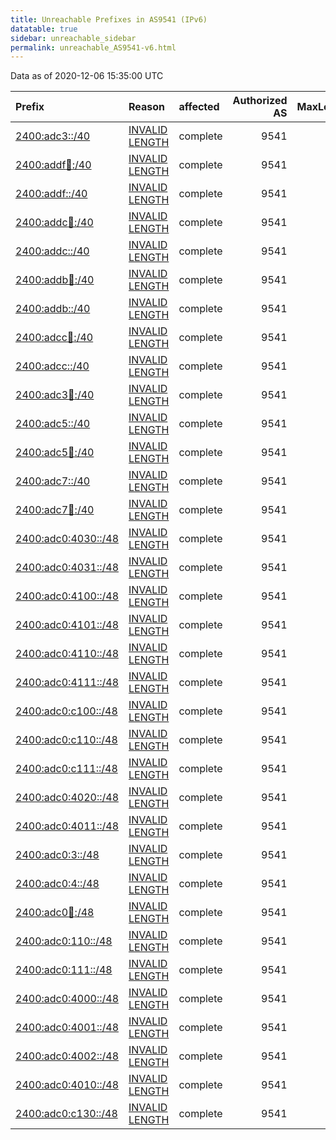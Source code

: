 ```yaml
---
title: Unreachable Prefixes in AS9541 (IPv6)
datatable: true
sidebar: unreachable_sidebar
permalink: unreachable_AS9541-v6.html
---
```


Data as of 2020-12-06 15:35:00 UTC


<div class="datatable-begin"></div>

| Prefix                                                           | Reason                                                                                                       | affected   |   Authorized AS |   MaxLength | Anchor                                       |   unreachable /48s |
|:-----------------------------------------------------------------|:-------------------------------------------------------------------------------------------------------------|:-----------|----------------:|------------:|:---------------------------------------------|-------------------:|
| [2400:adc3::/40](https://stat.ripe.net/2400:adc3::/40)           | [INVALID LENGTH](https://rpki-validator.ripe.net/announcement-preview?asn=AS9541&prefix=2400:adc3::/40)      | complete   |            9541 |          32 | [APNIC](unreachable_APNIC_RPKI_Root-v6.html) |                256 |
| [2400:addf:100::/40](https://stat.ripe.net/2400:addf:100::/40)   | [INVALID LENGTH](https://rpki-validator.ripe.net/announcement-preview?asn=AS9541&prefix=2400:addf:100::/40)  | complete   |            9541 |          32 | [APNIC](unreachable_APNIC_RPKI_Root-v6.html) |                256 |
| [2400:addf::/40](https://stat.ripe.net/2400:addf::/40)           | [INVALID LENGTH](https://rpki-validator.ripe.net/announcement-preview?asn=AS9541&prefix=2400:addf::/40)      | complete   |            9541 |          32 | [APNIC](unreachable_APNIC_RPKI_Root-v6.html) |                256 |
| [2400:addc:100::/40](https://stat.ripe.net/2400:addc:100::/40)   | [INVALID LENGTH](https://rpki-validator.ripe.net/announcement-preview?asn=AS9541&prefix=2400:addc:100::/40)  | complete   |            9541 |          32 | [APNIC](unreachable_APNIC_RPKI_Root-v6.html) |                256 |
| [2400:addc::/40](https://stat.ripe.net/2400:addc::/40)           | [INVALID LENGTH](https://rpki-validator.ripe.net/announcement-preview?asn=AS9541&prefix=2400:addc::/40)      | complete   |            9541 |          32 | [APNIC](unreachable_APNIC_RPKI_Root-v6.html) |                256 |
| [2400:addb:100::/40](https://stat.ripe.net/2400:addb:100::/40)   | [INVALID LENGTH](https://rpki-validator.ripe.net/announcement-preview?asn=AS9541&prefix=2400:addb:100::/40)  | complete   |            9541 |          32 | [APNIC](unreachable_APNIC_RPKI_Root-v6.html) |                256 |
| [2400:addb::/40](https://stat.ripe.net/2400:addb::/40)           | [INVALID LENGTH](https://rpki-validator.ripe.net/announcement-preview?asn=AS9541&prefix=2400:addb::/40)      | complete   |            9541 |          32 | [APNIC](unreachable_APNIC_RPKI_Root-v6.html) |                256 |
| [2400:adcc:100::/40](https://stat.ripe.net/2400:adcc:100::/40)   | [INVALID LENGTH](https://rpki-validator.ripe.net/announcement-preview?asn=AS9541&prefix=2400:adcc:100::/40)  | complete   |            9541 |          32 | [APNIC](unreachable_APNIC_RPKI_Root-v6.html) |                256 |
| [2400:adcc::/40](https://stat.ripe.net/2400:adcc::/40)           | [INVALID LENGTH](https://rpki-validator.ripe.net/announcement-preview?asn=AS9541&prefix=2400:adcc::/40)      | complete   |            9541 |          32 | [APNIC](unreachable_APNIC_RPKI_Root-v6.html) |                256 |
| [2400:adc3:100::/40](https://stat.ripe.net/2400:adc3:100::/40)   | [INVALID LENGTH](https://rpki-validator.ripe.net/announcement-preview?asn=AS9541&prefix=2400:adc3:100::/40)  | complete   |            9541 |          32 | [APNIC](unreachable_APNIC_RPKI_Root-v6.html) |                256 |
| [2400:adc5::/40](https://stat.ripe.net/2400:adc5::/40)           | [INVALID LENGTH](https://rpki-validator.ripe.net/announcement-preview?asn=AS9541&prefix=2400:adc5::/40)      | complete   |            9541 |          32 | [APNIC](unreachable_APNIC_RPKI_Root-v6.html) |                256 |
| [2400:adc5:100::/40](https://stat.ripe.net/2400:adc5:100::/40)   | [INVALID LENGTH](https://rpki-validator.ripe.net/announcement-preview?asn=AS9541&prefix=2400:adc5:100::/40)  | complete   |            9541 |          32 | [APNIC](unreachable_APNIC_RPKI_Root-v6.html) |                256 |
| [2400:adc7::/40](https://stat.ripe.net/2400:adc7::/40)           | [INVALID LENGTH](https://rpki-validator.ripe.net/announcement-preview?asn=AS9541&prefix=2400:adc7::/40)      | complete   |            9541 |          32 | [APNIC](unreachable_APNIC_RPKI_Root-v6.html) |                256 |
| [2400:adc7:100::/40](https://stat.ripe.net/2400:adc7:100::/40)   | [INVALID LENGTH](https://rpki-validator.ripe.net/announcement-preview?asn=AS9541&prefix=2400:adc7:100::/40)  | complete   |            9541 |          32 | [APNIC](unreachable_APNIC_RPKI_Root-v6.html) |                256 |
| [2400:adc0:4030::/48](https://stat.ripe.net/2400:adc0:4030::/48) | [INVALID LENGTH](https://rpki-validator.ripe.net/announcement-preview?asn=AS9541&prefix=2400:adc0:4030::/48) | complete   |            9541 |          32 | [APNIC](unreachable_APNIC_RPKI_Root-v6.html) |                  1 |
| [2400:adc0:4031::/48](https://stat.ripe.net/2400:adc0:4031::/48) | [INVALID LENGTH](https://rpki-validator.ripe.net/announcement-preview?asn=AS9541&prefix=2400:adc0:4031::/48) | complete   |            9541 |          32 | [APNIC](unreachable_APNIC_RPKI_Root-v6.html) |                  1 |
| [2400:adc0:4100::/48](https://stat.ripe.net/2400:adc0:4100::/48) | [INVALID LENGTH](https://rpki-validator.ripe.net/announcement-preview?asn=AS9541&prefix=2400:adc0:4100::/48) | complete   |            9541 |          32 | [APNIC](unreachable_APNIC_RPKI_Root-v6.html) |                  1 |
| [2400:adc0:4101::/48](https://stat.ripe.net/2400:adc0:4101::/48) | [INVALID LENGTH](https://rpki-validator.ripe.net/announcement-preview?asn=AS9541&prefix=2400:adc0:4101::/48) | complete   |            9541 |          32 | [APNIC](unreachable_APNIC_RPKI_Root-v6.html) |                  1 |
| [2400:adc0:4110::/48](https://stat.ripe.net/2400:adc0:4110::/48) | [INVALID LENGTH](https://rpki-validator.ripe.net/announcement-preview?asn=AS9541&prefix=2400:adc0:4110::/48) | complete   |            9541 |          32 | [APNIC](unreachable_APNIC_RPKI_Root-v6.html) |                  1 |
| [2400:adc0:4111::/48](https://stat.ripe.net/2400:adc0:4111::/48) | [INVALID LENGTH](https://rpki-validator.ripe.net/announcement-preview?asn=AS9541&prefix=2400:adc0:4111::/48) | complete   |            9541 |          32 | [APNIC](unreachable_APNIC_RPKI_Root-v6.html) |                  1 |
| [2400:adc0:c100::/48](https://stat.ripe.net/2400:adc0:c100::/48) | [INVALID LENGTH](https://rpki-validator.ripe.net/announcement-preview?asn=AS9541&prefix=2400:adc0:c100::/48) | complete   |            9541 |          32 | [APNIC](unreachable_APNIC_RPKI_Root-v6.html) |                  1 |
| [2400:adc0:c110::/48](https://stat.ripe.net/2400:adc0:c110::/48) | [INVALID LENGTH](https://rpki-validator.ripe.net/announcement-preview?asn=AS9541&prefix=2400:adc0:c110::/48) | complete   |            9541 |          32 | [APNIC](unreachable_APNIC_RPKI_Root-v6.html) |                  1 |
| [2400:adc0:c111::/48](https://stat.ripe.net/2400:adc0:c111::/48) | [INVALID LENGTH](https://rpki-validator.ripe.net/announcement-preview?asn=AS9541&prefix=2400:adc0:c111::/48) | complete   |            9541 |          32 | [APNIC](unreachable_APNIC_RPKI_Root-v6.html) |                  1 |
| [2400:adc0:4020::/48](https://stat.ripe.net/2400:adc0:4020::/48) | [INVALID LENGTH](https://rpki-validator.ripe.net/announcement-preview?asn=AS9541&prefix=2400:adc0:4020::/48) | complete   |            9541 |          32 | [APNIC](unreachable_APNIC_RPKI_Root-v6.html) |                  1 |
| [2400:adc0:4011::/48](https://stat.ripe.net/2400:adc0:4011::/48) | [INVALID LENGTH](https://rpki-validator.ripe.net/announcement-preview?asn=AS9541&prefix=2400:adc0:4011::/48) | complete   |            9541 |          32 | [APNIC](unreachable_APNIC_RPKI_Root-v6.html) |                  1 |
| [2400:adc0:3::/48](https://stat.ripe.net/2400:adc0:3::/48)       | [INVALID LENGTH](https://rpki-validator.ripe.net/announcement-preview?asn=AS9541&prefix=2400:adc0:3::/48)    | complete   |            9541 |          32 | [APNIC](unreachable_APNIC_RPKI_Root-v6.html) |                  1 |
| [2400:adc0:4::/48](https://stat.ripe.net/2400:adc0:4::/48)       | [INVALID LENGTH](https://rpki-validator.ripe.net/announcement-preview?asn=AS9541&prefix=2400:adc0:4::/48)    | complete   |            9541 |          32 | [APNIC](unreachable_APNIC_RPKI_Root-v6.html) |                  1 |
| [2400:adc0:100::/48](https://stat.ripe.net/2400:adc0:100::/48)   | [INVALID LENGTH](https://rpki-validator.ripe.net/announcement-preview?asn=AS9541&prefix=2400:adc0:100::/48)  | complete   |            9541 |          32 | [APNIC](unreachable_APNIC_RPKI_Root-v6.html) |                  1 |
| [2400:adc0:110::/48](https://stat.ripe.net/2400:adc0:110::/48)   | [INVALID LENGTH](https://rpki-validator.ripe.net/announcement-preview?asn=AS9541&prefix=2400:adc0:110::/48)  | complete   |            9541 |          32 | [APNIC](unreachable_APNIC_RPKI_Root-v6.html) |                  1 |
| [2400:adc0:111::/48](https://stat.ripe.net/2400:adc0:111::/48)   | [INVALID LENGTH](https://rpki-validator.ripe.net/announcement-preview?asn=AS9541&prefix=2400:adc0:111::/48)  | complete   |            9541 |          32 | [APNIC](unreachable_APNIC_RPKI_Root-v6.html) |                  1 |
| [2400:adc0:4000::/48](https://stat.ripe.net/2400:adc0:4000::/48) | [INVALID LENGTH](https://rpki-validator.ripe.net/announcement-preview?asn=AS9541&prefix=2400:adc0:4000::/48) | complete   |            9541 |          32 | [APNIC](unreachable_APNIC_RPKI_Root-v6.html) |                  1 |
| [2400:adc0:4001::/48](https://stat.ripe.net/2400:adc0:4001::/48) | [INVALID LENGTH](https://rpki-validator.ripe.net/announcement-preview?asn=AS9541&prefix=2400:adc0:4001::/48) | complete   |            9541 |          32 | [APNIC](unreachable_APNIC_RPKI_Root-v6.html) |                  1 |
| [2400:adc0:4002::/48](https://stat.ripe.net/2400:adc0:4002::/48) | [INVALID LENGTH](https://rpki-validator.ripe.net/announcement-preview?asn=AS9541&prefix=2400:adc0:4002::/48) | complete   |            9541 |          32 | [APNIC](unreachable_APNIC_RPKI_Root-v6.html) |                  1 |
| [2400:adc0:4010::/48](https://stat.ripe.net/2400:adc0:4010::/48) | [INVALID LENGTH](https://rpki-validator.ripe.net/announcement-preview?asn=AS9541&prefix=2400:adc0:4010::/48) | complete   |            9541 |          32 | [APNIC](unreachable_APNIC_RPKI_Root-v6.html) |                  1 |
| [2400:adc0:c130::/48](https://stat.ripe.net/2400:adc0:c130::/48) | [INVALID LENGTH](https://rpki-validator.ripe.net/announcement-preview?asn=AS9541&prefix=2400:adc0:c130::/48) | complete   |            9541 |          32 | [APNIC](unreachable_APNIC_RPKI_Root-v6.html) |                  1 |

<div class="datatable-end"></div>